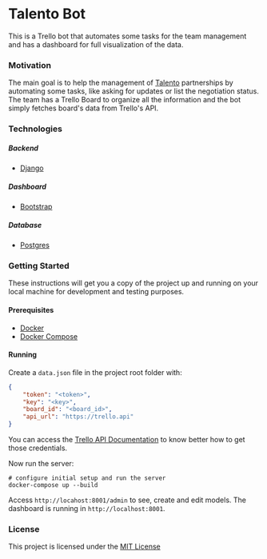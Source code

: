 # Talento Bot
This is a Trello bot that automates some tasks for the team management and has a dashboard for full visualization of the data.


### Motivation
The main goal is to help the management of [Talento](https://mte.org.br/talento/) partnerships by automating some tasks, like asking for updates or list the negotiation status. The team has a Trello Board to organize all the information and the bot simply fetches board's data from Trello's API.

### Technologies
##### Backend
 - [Django](https://www.djangoproject.com/)

##### Dashboard
 - [Bootstrap](https://getbootstrap.com/)

##### Database
 - [Postgres](https://www.postgresql.org/)

### Getting Started

These instructions will get you a copy of the project up and running on your local machine for development and testing purposes.

#### Prerequisites

- [Docker](https://docs.docker.com/install/)
- [Docker Compose](https://docs.docker.com/compose/install/)

#### Running
Create a `data.json` file in the project root folder with:
```json
{
    "token": "<token>",
    "key": "<key>",
    "board_id": "<board_id>",
    "api_url": "https://trello.api"
}
```
You can access the [Trello API Documentation](https://developers.trello.com/docs/api-introduction) to know better how to get those credentials.

Now run the server:
```shell
# configure initial setup and run the server
docker-compose up --build
```
Access `http://locahost:8001/admin` to see, create and edit models.
The dashboard is running in `http://localhost:8001`.



### License

This project is licensed under the [MIT License](https://opensource.org/licenses/MIT)

